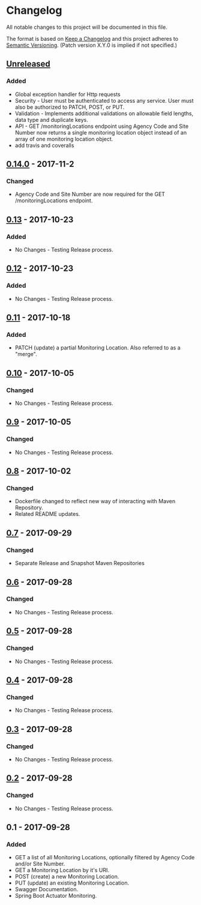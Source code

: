 # Changelog
All notable changes to this project will be documented in this file.

The format is based on [Keep a Changelog](http://keepachangelog.com/en/1.0.0/)
and this project adheres to [Semantic Versioning](http://semver.org/spec/v2.0.0.html). (Patch version X.Y.0 is implied if not specified.)

## [Unreleased]
### Added
- Global exception handler for Http requests
- Security - User must be authenticated to access any service. User must also be authorized to PATCH, POST, or PUT.
- Validation - Implements additional validations on allowable field lengths, data type and duplicate keys.
- API - GET /monitoringLocations endpoint using Agency Code and Site Number now returns a single monitoring location object instead of an array of one monitoring location object.
- add travis and coveralls

## [0.14.0] - 2017-11-2
### Changed
- Agency Code and Site Number are now required for the GET /monitoringLocations endpoint.

## [0.13] - 2017-10-23
### Added
- No Changes - Testing Release process.

## [0.12] - 2017-10-23
### Added
- No Changes - Testing Release process.

## [0.11] - 2017-10-18
### Added
- PATCH (update) a partial Monitoring Location. Also referred to as a "merge".

## [0.10] - 2017-10-05
### Changed
- No Changes - Testing Release process.

## [0.9] - 2017-10-05
### Changed
- No Changes - Testing Release process.

## [0.8] - 2017-10-02
### Changed
- Dockerfile changed to reflect new way of interacting with Maven Repository.
- Related README updates.

## [0.7] - 2017-09-29
### Changed
- Separate Release and Snapshot Maven Repositories

## [0.6] - 2017-09-28
### Changed
- No Changes - Testing Release process.

## [0.5] - 2017-09-28
### Changed
- No Changes - Testing Release process.

## [0.4] - 2017-09-28
### Changed
- No Changes - Testing Release process.

## [0.3] - 2017-09-28
### Changed
- No Changes - Testing Release process.

## [0.2] - 2017-09-28
### Changed
- No Changes - Testing Release process.

## 0.1 - 2017-09-28
### Added
- GET a list of all Monitoring Locations, optionally filtered by Agency Code and/or Site Number.
- GET a Monitoring Location by it's URI.
- POST (create) a new Monitoring Location.
- PUT (update) an existing Monitoring Location.
- Swagger Documentation.
- Spring Boot Actuator Monitoring.

[Unreleased]: https://github.com/USGS-CIDA/MLR-Legacy-Service/compare/mlrLegacy-0.14.0...master
[0.14.0]: https://github.com/USGS-CIDA/MLR-Legacy-Service/compare/mlrLegacy-0.13...mlrLegacy-0.14.0
[0.13]: https://github.com/USGS-CIDA/MLR-Legacy-Service/compare/mlrLegacy-0.12...mlrLegacy-0.13
[0.12]: https://github.com/USGS-CIDA/MLR-Legacy-Service/compare/mlrLegacy-0.11...mlrLegacy-0.12
[0.11]: https://github.com/USGS-CIDA/MLR-Legacy-Service/compare/mlrLegacy-0.10...mlrLegacy-0.11
[0.10]: https://github.com/USGS-CIDA/MLR-Legacy-Service/compare/mlrLegacy-0.9...mlrLegacy-0.10
[0.9]: https://github.com/USGS-CIDA/MLR-Legacy-Service/compare/mlrLegacy-0.8...mlrLegacy-0.9
[0.8]: https://github.com/USGS-CIDA/MLR-Legacy-Service/compare/mlrLegacy-0.7...mlrLegacy-0.8
[0.7]: https://github.com/USGS-CIDA/MLR-Legacy-Service/compare/mlrLegacy-0.6...mlrLegacy-0.7
[0.6]: https://github.com/USGS-CIDA/MLR-Legacy-Service/compare/mlrLegacy-0.5...mlrLegacy-0.6
[0.5]: https://github.com/USGS-CIDA/MLR-Legacy-Service/compare/mlrLegacy-0.4...mlrLegacy-0.5
[0.4]: https://github.com/USGS-CIDA/MLR-Legacy-Service/compare/mlrLegacy-0.3...mlrLegacy-0.4
[0.3]: https://github.com/USGS-CIDA/MLR-Legacy-Service/compare/mlrLegacy-0.2...mlrLegacy-0.3
[0.2]: https://github.com/USGS-CIDA/MLR-Legacy-Service/compare/mlrLegacy-0.1...mlrLegacy-0.2

